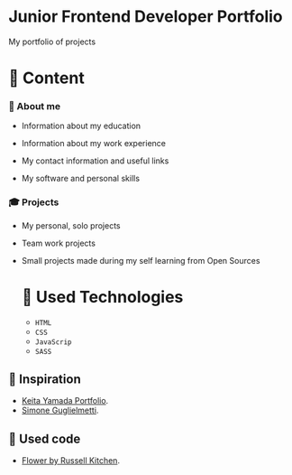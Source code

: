 # Junior Frontend Developer Portfolio
My portfolio of projects 

# :love_letter: Content
### :rabbit2: About me
* Information about my education
  
* Information about my work experience
  
* My contact information and useful links
  
* My software and personal skills
  
### :mortar_board: Projects
* My personal, solo  projects
* Team work projects
* Small projects made during my self learning from Open Sources

  # :hammer: Used Technologies
  * `HTML`
  * `CSS`
  * `JavaScrip`
  * `SASS`


## :cherry_blossom: Inspiration
- [Keita Yamada Portfolio](https://p5aholic.me/info/).
- [Simone Guglielmetti](https://www.behance.net/gallery/152424215/Product-design-portfolio-2022?tracking_source=search_projects|portfolio+frontend&l=80).

## :seedling: Used code
- [Flower by Russell Kitchen](https://codepen.io/russellk/pen/wWapeY).
